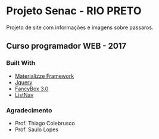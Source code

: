 # Projeto Senac - RIO PRETO

Projeto de site com informações e imagens sobre passaros.

## Curso programador WEB - 2017

### Built With

* [Materializze Framework](http://materializecss.com/) 
* [Jquery](https://jquery.com/) 
* [FancyBox 3.0](http://fancyapps.com/fancybox/3/) 
* [ListNav](https://github.com/esteinborn/jquery-listnav) 

### Agradecimento
* Prof. Thiago Colebrusco
* Prof. Saulo Lopes
